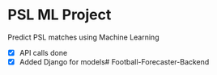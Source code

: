 # PSL ML Project
Predict PSL matches using Machine Learning

- [x]  API calls done
- [x]  Added Django for models# Football-Forecaster-Backend
